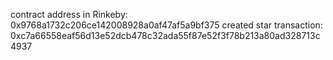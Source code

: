 contract address in Rinkeby: 0x9768a1732c206ce142008928a0af47af5a9bf375
created star transaction: 0xc7a66558eaf56d13e52dcb478c32ada55f87e52f3f78b213a80ad328713c4937

